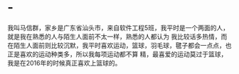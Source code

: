 # -
我叫马信群，家乡是广东省汕头市，来自软件工程5班，我平时是一个两面的人，就是我在熟悉的人与陌生人面前不太一样，熟悉的人都认为
我比较话多热情，而在陌生人面前则比较沉默，我平时喜欢运动，篮球，羽毛球，毽子都会一点点，也正是喜欢的运动种类多，所以我每项运动都不算
精，最喜爱的运动莫过于篮球，我是在2016年的时候真正喜欢上篮球的。
